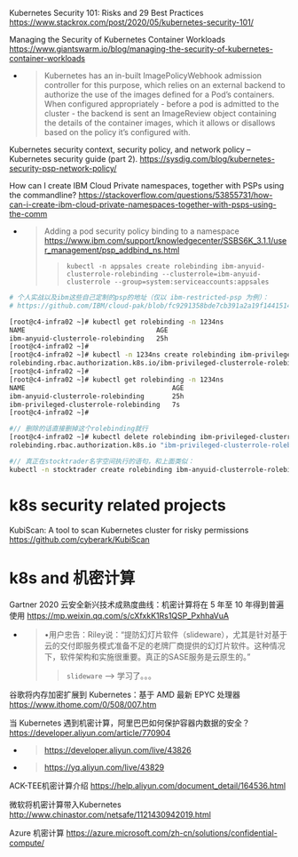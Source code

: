 
Kubernetes Security 101: Risks and 29 Best Practices https://www.stackrox.com/post/2020/05/kubernetes-security-101/

Managing the Security of Kubernetes Container Workloads https://www.giantswarm.io/blog/managing-the-security-of-kubernetes-container-workloads
- > Kubernetes has an in-built ImagePolicyWebhook admission controller for this purpose, which relies on an external backend to authorize the use of the images defined for a Pod’s containers. When configured appropriately - before a pod is admitted to the cluster - the backend is sent an ImageReview object containing the details of the container images, which it allows or disallows based on the policy it’s configured with.

Kubernetes security context, security policy, and network policy – Kubernetes security guide (part 2). https://sysdig.com/blog/kubernetes-security-psp-network-policy/

How can I create IBM Cloud Private namespaces, together with PSPs using the commandline? https://stackoverflow.com/questions/53855731/how-can-i-create-ibm-cloud-private-namespaces-together-with-psps-using-the-comm
- > Adding a pod security policy binding to a namespace https://www.ibm.com/support/knowledgecenter/SSBS6K_3.1.1/user_management/psp_addbind_ns.html
  >> `kubectl -n appsales create rolebinding ibm-anyuid-clusterrole-rolebinding --clusterrole=ibm-anyuid-clusterrole --group=system:serviceaccounts:appsales`

```sh
# 个人实战以及ibm这些自己定制的psp的地址（仅以 ibm-restricted-psp 为例）：
# https://github.com/IBM/cloud-pak/blob/fc9291358bde7cb391a2a19f14415145a21bcb36/spec/security/psp/ibm-restricted-psp.yaml

[root@c4-infra02 ~]# kubectl get rolebinding -n 1234ns
NAME                                 AGE
ibm-anyuid-clusterrole-rolebinding   25h
[root@c4-infra02 ~]#
[root@c4-infra02 ~]# kubectl -n 1234ns create rolebinding ibm-privileged-clusterrole-rolebinding --clusterrole=ibm-privileged-clusterrole --group=system:serviceaccounts:1234ns
rolebinding.rbac.authorization.k8s.io/ibm-privileged-clusterrole-rolebinding created
[root@c4-infra02 ~]#
[root@c4-infra02 ~]# kubectl get rolebinding -n 1234ns
NAME                                     AGE
ibm-anyuid-clusterrole-rolebinding       25h
ibm-privileged-clusterrole-rolebinding   7s
[root@c4-infra02 ~]#

#// 删除的话直接删掉这个rolebinding就行
[root@c4-infra02 ~]# kubectl delete rolebinding ibm-privileged-clusterrole-rolebinding -n 1234ns
rolebinding.rbac.authorization.k8s.io "ibm-privileged-clusterrole-rolebinding" deleted

#// 真正在stocktrader名字空间执行的语句，和上面类似：
kubectl -n stocktrader create rolebinding ibm-anyuid-clusterrole-rolebinding --clusterrole=ibm-anyuid-clusterrole --group=system:serviceaccounts:stocktrader
```

# k8s security related projects

KubiScan: A tool to scan Kubernetes cluster for risky permissions https://github.com/cyberark/KubiScan

# k8s and 机密计算

Gartner 2020 云安全新兴技术成熟度曲线：机密计算将在 5 年至 10 年得到普遍使用 https://mp.weixin.qq.com/s/cXfxkK1Rs1QSP_PxhhaVuA
- > •用户忠告：Riley说：“提防幻灯片软件（slideware），尤其是针对基于云的交付即服务模式准备不足的老牌厂商提供的幻灯片软件。这种情况下，软件架构和实施很重要。真正的SASE服务是云原生的。”
  >> `slideware` --> 学习了。。。

谷歌将内存加密扩展到 Kubernetes：基于 AMD 最新 EPYC 处理器 https://www.ithome.com/0/508/007.htm

当 Kubernetes 遇到机密计算，阿里巴巴如何保护容器内数据的安全？ https://developer.aliyun.com/article/770904
- > https://developer.aliyun.com/live/43826
- > https://yq.aliyun.com/live/43829

ACK-TEE机密计算介绍 https://help.aliyun.com/document_detail/164536.html

微软将机密计算带入Kubernetes http://www.chinastor.com/netsafe/1121430942019.html

Azure 机密计算 https://azure.microsoft.com/zh-cn/solutions/confidential-compute/
